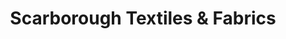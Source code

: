 ---
title: "Scarborough Textiles & Fabrics"
url: /etobicoke/scarborough-textiles-and-fabrics/
shop: fabric
---